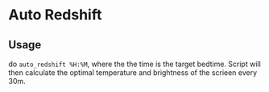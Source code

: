 # Auto Redshift

## Usage
do `auto_redshift %H:%M`, where the the time is the target bedtime. Script will then calculate the optimal temperature and brightness of the scrieen every 30m.
